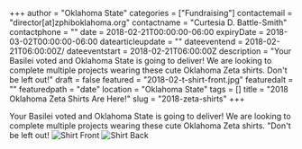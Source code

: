 +++
author = "Oklahoma State"
categories = ["Fundraising"]
contactemail = "director[at]zphiboklahoma.org"
contactname = "Curtesia D. Battle-Smith"
contactphone = ""
date = 2018-02-21T00:00:00-06:00
expiryDate = 2018-03-02T00:00:00-06:00
datearticleupdate = ""
dateeventend = 2018-02-21T06:00:00Z/
dateeventstart = 2018-02-21T06:00:00Z
description = "Your Basilei voted and Oklahoma State is going to deliver! We are looking to complete multiple projects wearing these cute Oklahoma Zeta shirts. Don't be left out!"
draft = false
featured = "2018-02-t-shirt-front.jpg"
featuredalt = ""
featuredpath = "date"
location = "Oklahoma State"
tags = []
title = "2018 Oklahoma Zeta Shirts Are Here!"
slug = "2018-zeta-shirts"
+++

Your Basilei voted and Oklahoma State is going to deliver! We are looking to complete multiple projects wearing these cute Oklahoma Zeta shirts. "Don't be left out!
![Shirt Front](/img/2018/02/2018-02-t-shirt-front.jpg "OK Zetas Shirt Front")
![Shirt Back](/img/2018/02/2018-02-t-shirt-back.jpg "OK Zetas Shirt Back")

<div class="cognito">
<script src="https://services.cognitoforms.com/s/0JUnWO1cMESj64nMI9c4vQ"></script>
<script>Cognito.load("forms", { id: "2" });</script>
</div>


